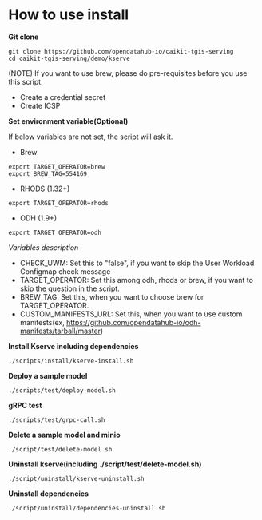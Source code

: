 # How to use install 

**Git clone**
~~~
git clone https://github.com/opendatahub-io/caikit-tgis-serving
cd caikit-tgis-serving/demo/kserve
~~~

(NOTE) If you want to use brew, please do pre-requisites before you use this script.
- Create a credential secret
- Create ICSP

**Set environment variable(Optional)**

If below variables are not set, the script will ask it. 

- Brew
~~~
export TARGET_OPERATOR=brew
export BREW_TAG=554169
~~~

- RHODS (1.32+)
~~~
export TARGET_OPERATOR=rhods
~~~

- ODH (1.9+)
~~~
export TARGET_OPERATOR=odh
~~~

*Variables description*
- CHECK_UWM: Set this to "false", if you want to skip the User Workload Configmap check message
- TARGET_OPERATOR: Set this among odh, rhods or brew, if you want to skip the question in the script.
- BREW_TAG: Set this, when you want to choose brew for TARGET_OPERATOR.
- CUSTOM_MANIFESTS_URL: Set this, when you want to use custom manifests(ex, https://github.com/opendatahub-io/odh-manifests/tarball/master)
  

**Install Kserve including dependencies**

~~~
./scripts/install/kserve-install.sh
~~~

**Deploy a sample model**

~~~
./scripts/test/deploy-model.sh
~~~

**gRPC test**
~~~
./scripts/test/grpc-call.sh
~~~

**Delete a sample model and minio**
~~~
./script/test/delete-model.sh
~~~

**Uninstall kserve(including ./script/test/delete-model.sh)**
~~~
./script/uninstall/kserve-uninstall.sh
~~~

**Uninstall dependencies**
~~~
./script/uninstall/dependencies-uninstall.sh
~~~
